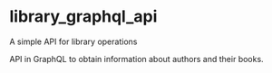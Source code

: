 # library_graphql_api

A simple API for library operations

API in GraphQL to obtain information about authors and their books.
